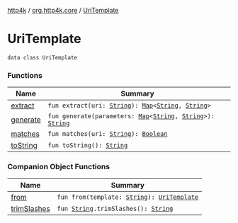 [http4k](../../index.md) / [org.http4k.core](../index.md) / [UriTemplate](./index.md)

# UriTemplate

`data class UriTemplate`

### Functions

| Name | Summary |
|---|---|
| [extract](extract.md) | `fun extract(uri: `[`String`](https://kotlinlang.org/api/latest/jvm/stdlib/kotlin/-string/index.html)`): `[`Map`](https://kotlinlang.org/api/latest/jvm/stdlib/kotlin.collections/-map/index.html)`<`[`String`](https://kotlinlang.org/api/latest/jvm/stdlib/kotlin/-string/index.html)`, `[`String`](https://kotlinlang.org/api/latest/jvm/stdlib/kotlin/-string/index.html)`>` |
| [generate](generate.md) | `fun generate(parameters: `[`Map`](https://kotlinlang.org/api/latest/jvm/stdlib/kotlin.collections/-map/index.html)`<`[`String`](https://kotlinlang.org/api/latest/jvm/stdlib/kotlin/-string/index.html)`, `[`String`](https://kotlinlang.org/api/latest/jvm/stdlib/kotlin/-string/index.html)`>): `[`String`](https://kotlinlang.org/api/latest/jvm/stdlib/kotlin/-string/index.html) |
| [matches](matches.md) | `fun matches(uri: `[`String`](https://kotlinlang.org/api/latest/jvm/stdlib/kotlin/-string/index.html)`): `[`Boolean`](https://kotlinlang.org/api/latest/jvm/stdlib/kotlin/-boolean/index.html) |
| [toString](to-string.md) | `fun toString(): `[`String`](https://kotlinlang.org/api/latest/jvm/stdlib/kotlin/-string/index.html) |

### Companion Object Functions

| Name | Summary |
|---|---|
| [from](from.md) | `fun from(template: `[`String`](https://kotlinlang.org/api/latest/jvm/stdlib/kotlin/-string/index.html)`): `[`UriTemplate`](./index.md) |
| [trimSlashes](trim-slashes.md) | `fun `[`String`](https://kotlinlang.org/api/latest/jvm/stdlib/kotlin/-string/index.html)`.trimSlashes(): `[`String`](https://kotlinlang.org/api/latest/jvm/stdlib/kotlin/-string/index.html) |
